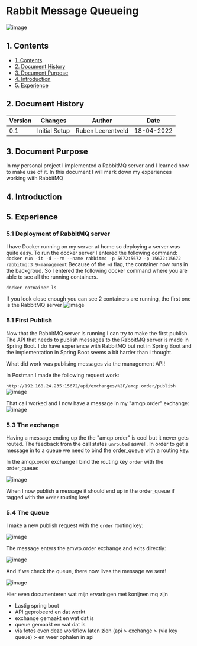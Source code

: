 # Rabbit Message Queueing
![image](https://user-images.githubusercontent.com/27158658/163825503-a1d5b40f-4516-497e-9bb9-de5f96c94144.png)

## 1. Contents
- [1. Contents](#1-contents)
- [2. Document History](#2-document-history)
- [3. Document Purpose](#3-document-purpose)
- [4. Introduction](#4-introduction)
- [5. Experience](#5-experience)


## 2. Document History
| Version | Changes | Author | Date |
|---------|---------|--------|------|
| 0.1 | Initial Setup                                                           | Ruben Leerentveld | 18-04-2022 | 


## 3. Document Purpose
In my personal project I implemented a RabbitMQ server and I learned how to make use of it.
In this document I will mark down my experiences working with RabbitMQ

## 4. Introduction


## 5. Experience

### 5.1 Deployment of RabbitMQ server
I have Docker running on my server at home so deploying a server was quite easy.
To run the docker server I entered the following command:
```docker run -it -d --rm --name rabbitmq -p 5672:5672 -p 15672:15672 rabbitmq:3.9-management```
Because of the ```-d``` flag, the container now runs in the backgroud.
So I entered the following docker command where you are able to see all the running containers.

```docker cotnainer ls```

If you look close enough you can see 2 containers are running, the first one is the RabbitMQ server
![image](https://user-images.githubusercontent.com/27158658/163827139-79de60c3-0ada-4365-bbfe-e3bd8b4caabd.png)

### 5.1 First Publish
Now that the RabbitMQ server is running I can try to make the first publish.
The API that needs to publish messages to the RabbitMQ server is made in Spring Boot.
I do have experience with RabbitMQ but not in Spring Boot and the implementation in Spring Boot seems a bit harder than i thought.

What did work was publising messages via the management API!

In Postman I made the following request work:


```http://192.168.24.235:15672/api/exchanges/%2F/amqp.order/publish```
![image](https://user-images.githubusercontent.com/27158658/163830501-dbeb6ab9-171a-49a2-aa05-1838b171a203.png)


That call worked and I now have a message in my "amqp.order" exchange:
![image](https://user-images.githubusercontent.com/27158658/163829505-17edc48f-2282-44df-bee2-9830bedb6e85.png)

### 5.3 The exchange

Having a message ending up the the "amqp.order" is cool but it never gets routed. 
The feedback from the call states ```unrouted``` aswell.
In order to get a message in to a queue we need to bind the order_queue with a routing key.

In the amqp.order exchange I bind the routing key ```order``` with the order_queue:

![image](https://user-images.githubusercontent.com/27158658/163830038-788581c8-2298-4862-add2-00e9978659d8.png)

When I now publish a message it should end up in the order_queue if tagged with the ```order``` routing key!

### 5.4 The queue
I make a new publish request with the ```order``` routing key:

![image](https://user-images.githubusercontent.com/27158658/163829055-632c8dd4-ceec-46eb-8186-7f4cfdbdd9d3.png)

The message enters the amwp.order exchange and exits directly:


![image](https://user-images.githubusercontent.com/27158658/163830627-190881fd-75d9-440f-b180-d9461589c890.png)

And if we check the queue, there now lives the message we sent!

![image](https://user-images.githubusercontent.com/27158658/163830921-edf534a9-02fa-4268-acb8-773947a17891.png)



Hier even documenteren wat mijn ervaringen met konijnen mq zijn
- Lastig spring boot
- API geprobeerd en dat werkt
- exchange gemaakt en wat dat is
- queue gemaakt en wat dat is
- via fotos even deze workflow laten zien (api > exchange > (via key queue) > en weer ophalen in api
